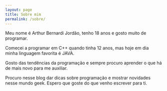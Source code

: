 ```yaml
---
layout: page
title: Sobre mim
permalink: /sobre/
---
```


Meu nome é Arthur Bernardi Jordão, tenho 18 anos e gosto muito de programar.

Comecei a programar em C++ quando tinha 12 anos, mas hoje em dia minha linguagem favorita é JAVA.

Gosto das tendências da programação e sempre procuro aprender o que há de mais novo para me auxiliar.

Procuro nesse blog dar dicas sobre programação e mostrar novidades nesse mundo geek. Espero que goste do que venho
escrever para ti.
